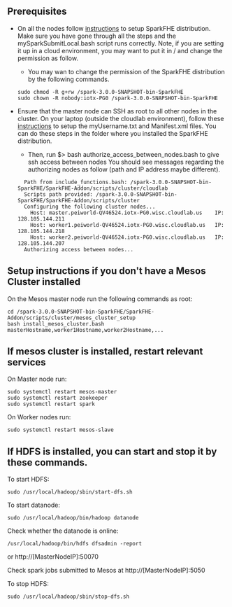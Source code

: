 ## Prerequisites
* On all the nodes follow [instructions](https://github.com/SpiRITlab/SparkFHE-Examples/wiki) to setup SparkFHE distribution. Make sure you have gone through all the steps and the mySparkSubmitLocal.bash script runs correctly. Note, if you are setting it up in a cloud environment, you may want to put it in / and change the permission as follow.

   * You may wan to change the permission of the SparkFHE distribution by the following commands.
   ```
   sudo chmod -R g+rw /spark-3.0.0-SNAPSHOT-bin-SparkFHE
   sudo chown -R nobody:iotx-PG0 /spark-3.0.0-SNAPSHOT-bin-SparkFHE
   ```

* Ensure that the master node can SSH as root to all other nodes in the cluster. On your laptop (outside the cloudlab environment), follow these [instructions](https://github.com/SpiRITlab/SparkFHE-Addon/tree/master/scripts/cluster/cloudlab) to setup the myUsername.txt and Manifest.xml files. You can do these steps in the folder where you installed the SparkFHE distribution.
  * Then, run $> bash authorize_access_between_nodes.bash  to give ssh access between nodes
    You should see messages regarding the authorizing nodes as follow (path and IP address maybe different).
  ```
    Path from include_functions.bash: /spark-3.0.0-SNAPSHOT-bin-SparkFHE/SparkFHE-Addon/scripts/cluster/cloudlab
    Scripts path provided: /spark-3.0.0-SNAPSHOT-bin-SparkFHE/SparkFHE-Addon/scripts/cluster
    Configuring the following cluster nodes...
      Host: master.peiworld-QV46524.iotx-PG0.wisc.cloudlab.us 	 IP: 128.105.144.211
      Host: worker1.peiworld-QV46524.iotx-PG0.wisc.cloudlab.us 	 IP: 128.105.144.218
      Host: worker2.peiworld-QV46524.iotx-PG0.wisc.cloudlab.us 	 IP: 128.105.144.207
    Authorizing access between nodes...
  ```

## Setup instructions if you don't have a Mesos Cluster installed
On the Mesos master node run the following commands as root:
```
cd /spark-3.0.0-SNAPSHOT-bin-SparkFHE/SparkFHE-Addon/scripts/cluster/mesos_cluster_setup
bash install_mesos_cluster.bash masterHostname,worker1Hostname,worker2Hostname,...
```

## If mesos cluster is installed, restart relevant services 

On Master node run:
```
sudo systemctl restart mesos-master
sudo systemctl restart zookeeper
sudo systemctl restart spark
```

On Worker nodes run:
```
sudo systemctl restart mesos-slave
```


## If HDFS is installed, you can start and stop it by these commands.
To start HDFS: 
```
sudo /usr/local/hadoop/sbin/start-dfs.sh
```

To start datanode:
```
sudo /usr/local/hadoop/bin/hadoop datanode
```

Check whether the datanode is online:
```
/usr/local/hadoop/bin/hdfs dfsadmin -report
```
or 
http://[MasterNodeIP]:50070

Check spark jobs submitted to Mesos at
http://[MasterNodeIP]:5050

To stop HDFS: 
```
sudo /usr/local/hadoop/sbin/stop-dfs.sh
```
